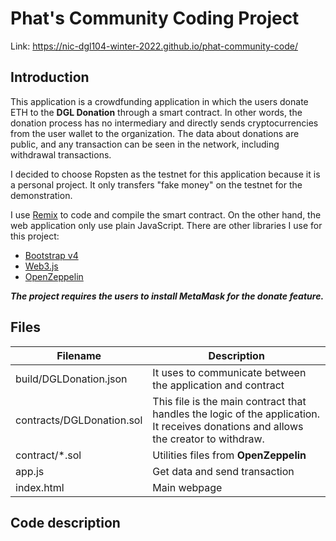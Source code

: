 # Phat's Community Coding Project
Link: https://nic-dgl104-winter-2022.github.io/phat-community-code/

## Introduction
This application is a crowdfunding application in which the users donate ETH to the **DGL Donation** through a smart contract. In other words, the donation process has no intermediary and directly sends cryptocurrencies from the user wallet to the organization. The data about donations are public, and any transaction can be seen in the network, including withdrawal transactions.

I decided to choose Ropsten as the testnet for this application because it is a personal project. It only transfers "fake money" on the testnet for the demonstration.

I use [Remix](https://remix.ethereum.org/) to code and compile the smart contract. On the other hand, the web application only use plain JavaScript. There are other libraries I use for this project:

- [Bootstrap v4](https://getbootstrap.com/docs/4.6/getting-started/introduction/)
- [Web3.js](https://web3js.readthedocs.io/en/v1.7.1/index.html)
- [OpenZeppelin](https://docs.openzeppelin.com/)

***The project requires the users to install MetaMask for the donate feature.***

## Files
Filename | Description
--- | ---
build/DGLDonation.json | It uses to communicate between the application and contract
contracts/DGLDonation.sol | This file is the main contract that handles the logic of the application. It receives donations and allows the creator to withdraw.
contract/*.sol | Utilities files from **OpenZeppelin**
app.js | Get data and send transaction
index.html | Main webpage

## Code description
